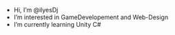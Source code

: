 - Hi, I’m @ilyesDj
- I’m interested in GameDevelopement and Web-Design
- I’m currently learning Unity C# 

<!---
ilyesDj/ilyesDj is a ✨ special ✨ repository because its `README.md` (this file) appears on your GitHub profile.
You can click the Preview link to take a look at your changes.
--->

